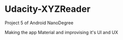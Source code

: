 # Udacity-XYZReader
Project 5 of Android NanoDegree

Making the app Material and improvising it's UI and UX
